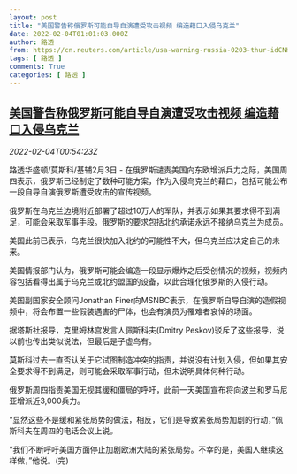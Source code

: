 ```yaml
---
layout: post
title: "美国警告称俄罗斯可能自导自演遭受攻击视频 编造藉口入侵乌克兰"
date: 2022-02-04T01:01:03.000Z
author: 路透
from: https://cn.reuters.com/article/usa-warning-russia-0203-thur-idCNKBS2K9021
tags: [ 路透 ]
comments: True
categories: [ 路透 ]
---
```

<!--1643936463000-->
[美国警告称俄罗斯可能自导自演遭受攻击视频 编造藉口入侵乌克兰](https://cn.reuters.com/article/usa-warning-russia-0203-thur-idCNKBS2K9021)
------

<div>
<div><i>2022-02-04T00:54:23Z</i></div><p>路透华盛顿/莫斯科/基辅2月3日 - 在俄罗斯谴责美国向东欧增派兵力之际，美国周四表示，俄罗斯已经制定了数种可能方案，作为入侵乌克兰的藉口，包括可能公布一段自导自演俄罗斯遭受攻击的宣传视频。</p><p>俄罗斯在乌克兰边境附近部署了超过10万人的军队，并表示如果其要求得不到满足，可能会采取军事手段。俄罗斯的要求包括北约承诺永远不接纳乌克兰为成员。</p><p>美国此前已表示，乌克兰很快加入北约的可能性不大，但乌克兰应决定自己的未来。</p><p>美国情报部门认为，俄罗斯可能会编造一段显示爆炸之后受创情况的视频，视频内容包括看得出属于乌克兰或北约盟国的设备，以此合理化俄罗斯的入侵行动。</p><p>美国副国家安全顾问Jonathan Finer向MSNBC表示，在俄罗斯自导自演的造假视频中，将会布置一些假装遇害的尸体，也会有演员为罹难者哀悼的场面。</p><p>据塔斯社报导，克里姆林宫发言人佩斯科夫(Dmitry Peskov)驳斥了这些报导，说以前也传出类似说法，但最后是子虚乌有。</p><p>莫斯科过去一直否认关于它试图制造冲突的指责，并说没有计划入侵，但如果其安全要求得不到满足，则可能会采取军事行动，但未说明具体何种行动。</p><p>俄罗斯周四指责美国无视其缓和僵局的呼吁，此前一天美国宣布将向波兰和罗马尼亚增派近3,000兵力。</p><p>“显然这些不是缓和紧张局势的做法，相反，它们是导致紧张局势加剧的行动，”佩斯科夫在周四的电话会议上说。</p><p>“我们不断呼吁美国方面停止加剧欧洲大陆的紧张局势。不幸的是，美国人继续这样做，”他说。(完)</p>
</div>
